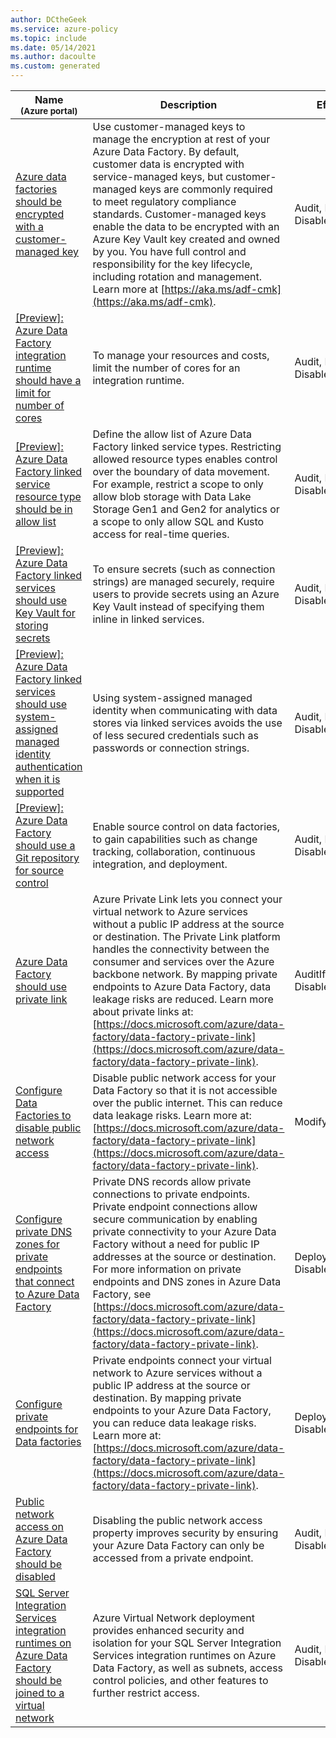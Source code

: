 ```yaml
---
author: DCtheGeek
ms.service: azure-policy
ms.topic: include
ms.date: 05/14/2021
ms.author: dacoulte
ms.custom: generated
---
```


|Name<br /><sub>(Azure portal)</sub> |Description |Effect(s) |Version<br /><sub>(GitHub)</sub> |
|---|---|---|---|
|[Azure data factories should be encrypted with a customer-managed key](https://portal.azure.com/#blade/Microsoft_Azure_Policy/PolicyDetailBlade/definitionId/%2Fproviders%2FMicrosoft.Authorization%2FpolicyDefinitions%2F4ec52d6d-beb7-40c4-9a9e-fe753254690e) |Use customer-managed keys to manage the encryption at rest of your Azure Data Factory. By default, customer data is encrypted with service-managed keys, but customer-managed keys are commonly required to meet regulatory compliance standards. Customer-managed keys enable the data to be encrypted with an Azure Key Vault key created and owned by you. You have full control and responsibility for the key lifecycle, including rotation and management. Learn more at [https://aka.ms/adf-cmk](https://aka.ms/adf-cmk). |Audit, Deny, Disabled |[1.0.1](https://github.com/Azure/azure-policy/blob/master/built-in-policies/policyDefinitions/Data%20Factory/DataFactory_CustomerManagedKey_Audit.json) |
|[\[Preview\]: Azure Data Factory integration runtime should have a limit for number of cores](https://portal.azure.com/#blade/Microsoft_Azure_Policy/PolicyDetailBlade/definitionId/%2Fproviders%2FMicrosoft.Authorization%2FpolicyDefinitions%2F85bb39b5-2f66-49f8-9306-77da3ac5130f) |To manage your resources and costs, limit the number of cores for an integration runtime. |Audit, Deny, Disabled |[1.0.0-preview](https://github.com/Azure/azure-policy/blob/master/built-in-policies/policyDefinitions/Data%20Factory/IR_Core_Count_Exceeds_Audit.json) |
|[\[Preview\]: Azure Data Factory linked service resource type should be in allow list](https://portal.azure.com/#blade/Microsoft_Azure_Policy/PolicyDetailBlade/definitionId/%2Fproviders%2FMicrosoft.Authorization%2FpolicyDefinitions%2F6809a3d0-d354-42fb-b955-783d207c62a8) |Define the allow list of Azure Data Factory linked service types. Restricting allowed resource types enables control over the boundary of data movement. For example, restrict a scope to only allow blob storage with Data Lake Storage Gen1 and Gen2 for analytics or a scope to only allow SQL and Kusto access for real-time queries. |Audit, Deny, Disabled |[1.0.0-preview](https://github.com/Azure/azure-policy/blob/master/built-in-policies/policyDefinitions/Data%20Factory/LinkedService_ResourceType_Audit.json) |
|[\[Preview\]: Azure Data Factory linked services should use Key Vault for storing secrets](https://portal.azure.com/#blade/Microsoft_Azure_Policy/PolicyDetailBlade/definitionId/%2Fproviders%2FMicrosoft.Authorization%2FpolicyDefinitions%2F127ef6d7-242f-43b3-9eef-947faf1725d0) |To ensure secrets (such as connection strings) are managed securely, require users to provide secrets using an Azure Key Vault instead of specifying them inline in linked services. |Audit, Deny, Disabled |[1.0.0-preview](https://github.com/Azure/azure-policy/blob/master/built-in-policies/policyDefinitions/Data%20Factory/LinkedService_InlineSecrets_Audit.json) |
|[\[Preview\]: Azure Data Factory linked services should use system-assigned managed identity authentication when it is supported](https://portal.azure.com/#blade/Microsoft_Azure_Policy/PolicyDetailBlade/definitionId/%2Fproviders%2FMicrosoft.Authorization%2FpolicyDefinitions%2Ff78ccdb4-7bf4-4106-8647-270491d2978a) |Using system-assigned managed identity when communicating with data stores via linked services avoids the use of less secured credentials such as passwords or connection strings. |Audit, Deny, Disabled |[1.0.0-preview](https://github.com/Azure/azure-policy/blob/master/built-in-policies/policyDefinitions/Data%20Factory/LinkedService_All_Auth_Audit_except_MSI.json) |
|[\[Preview\]: Azure Data Factory should use a Git repository for source control](https://portal.azure.com/#blade/Microsoft_Azure_Policy/PolicyDetailBlade/definitionId/%2Fproviders%2FMicrosoft.Authorization%2FpolicyDefinitions%2F77d40665-3120-4348-b539-3192ec808307) |Enable source control on data factories, to gain capabilities such as change tracking, collaboration, continuous integration, and deployment. |Audit, Deny, Disabled |[1.0.0-preview](https://github.com/Azure/azure-policy/blob/master/built-in-policies/policyDefinitions/Data%20Factory/Factory_None_GIT_Audit.json) |
|[Azure Data Factory should use private link](https://portal.azure.com/#blade/Microsoft_Azure_Policy/PolicyDetailBlade/definitionId/%2Fproviders%2FMicrosoft.Authorization%2FpolicyDefinitions%2F8b0323be-cc25-4b61-935d-002c3798c6ea) |Azure Private Link lets you connect your virtual network to Azure services without a public IP address at the source or destination. The Private Link platform handles the connectivity between the consumer and services over the Azure backbone network. By mapping private endpoints to Azure Data Factory, data leakage risks are reduced. Learn more about private links at: [https://docs.microsoft.com/azure/data-factory/data-factory-private-link](https://docs.microsoft.com/azure/data-factory/data-factory-private-link). |AuditIfNotExists, Disabled |[1.0.0](https://github.com/Azure/azure-policy/blob/master/built-in-policies/policyDefinitions/Data%20Factory/DataFactory_PrivateEndpoints_Audit.json) |
|[Configure Data Factories to disable public network access](https://portal.azure.com/#blade/Microsoft_Azure_Policy/PolicyDetailBlade/definitionId/%2Fproviders%2FMicrosoft.Authorization%2FpolicyDefinitions%2F08b1442b-7789-4130-8506-4f99a97226a7) |Disable public network access for your Data Factory so that it is not accessible over the public internet. This can reduce data leakage risks. Learn more at: [https://docs.microsoft.com/azure/data-factory/data-factory-private-link](https://docs.microsoft.com/azure/data-factory/data-factory-private-link). |Modify, Disabled |[1.0.0](https://github.com/Azure/azure-policy/blob/master/built-in-policies/policyDefinitions/Data%20Factory/DataFactory_PublicNetworkAccess_Modify.json) |
|[Configure private DNS zones for private endpoints that connect to Azure Data Factory](https://portal.azure.com/#blade/Microsoft_Azure_Policy/PolicyDetailBlade/definitionId/%2Fproviders%2FMicrosoft.Authorization%2FpolicyDefinitions%2F86cd96e1-1745-420d-94d4-d3f2fe415aa4) |Private DNS records allow private connections to private endpoints. Private endpoint connections allow secure communication by enabling private connectivity to your Azure Data Factory without a need for public IP addresses at the source or destination. For more information on private endpoints and DNS zones in Azure Data Factory, see [https://docs.microsoft.com/azure/data-factory/data-factory-private-link](https://docs.microsoft.com/azure/data-factory/data-factory-private-link). |DeployIfNotExists, Disabled |[1.0.0](https://github.com/Azure/azure-policy/blob/master/built-in-policies/policyDefinitions/Data%20Factory/DataFactory_PrivateDnsZones_DeployIfNotExists.json) |
|[Configure private endpoints for Data factories](https://portal.azure.com/#blade/Microsoft_Azure_Policy/PolicyDetailBlade/definitionId/%2Fproviders%2FMicrosoft.Authorization%2FpolicyDefinitions%2F496ca26b-f669-4322-a1ad-06b7b5e41882) |Private endpoints connect your virtual network to Azure services without a public IP address at the source or destination.  By mapping private endpoints to your Azure Data Factory, you can reduce data leakage risks.  Learn more at: [https://docs.microsoft.com/azure/data-factory/data-factory-private-link](https://docs.microsoft.com/azure/data-factory/data-factory-private-link). |DeployIfNotExists, Disabled |[1.0.0](https://github.com/Azure/azure-policy/blob/master/built-in-policies/policyDefinitions/Data%20Factory/DataFactory_PrivateEndpoints_DeployIfNotExists.json) |
|[Public network access on Azure Data Factory should be disabled](https://portal.azure.com/#blade/Microsoft_Azure_Policy/PolicyDetailBlade/definitionId/%2Fproviders%2FMicrosoft.Authorization%2FpolicyDefinitions%2F1cf164be-6819-4a50-b8fa-4bcaa4f98fb6) |Disabling the public network access property improves security by ensuring your Azure Data Factory can only be accessed from a private endpoint. |Audit, Deny, Disabled |[1.0.0](https://github.com/Azure/azure-policy/blob/master/built-in-policies/policyDefinitions/Data%20Factory/DataFactory_PublicNetworkAccess_Audit.json) |
|[SQL Server Integration Services integration runtimes on Azure Data Factory should be joined to a virtual network](https://portal.azure.com/#blade/Microsoft_Azure_Policy/PolicyDetailBlade/definitionId/%2Fproviders%2FMicrosoft.Authorization%2FpolicyDefinitions%2F0088bc63-6dee-4a9c-9d29-91cfdc848952) |Azure Virtual Network deployment provides enhanced security and isolation for your SQL Server Integration Services integration runtimes on Azure Data Factory, as well as subnets, access control policies, and other features to further restrict access. |Audit, Deny, Disabled |[2.0.0](https://github.com/Azure/azure-policy/blob/master/built-in-policies/policyDefinitions/Data%20Factory/SSISIR_JoinVirtualNetwork_Audit.json) |

